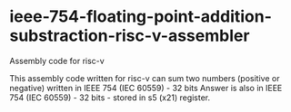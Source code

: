 # ieee-754-floating-point-addition-substraction-risc-v-assembler
Assembly code for risc-v

This assembly code written for risc-v can sum two numbers (positive or negative) written in IEEE 754 (IEC 60559) - 32 bits
Answer is also in IEEE 754 (IEC 60559) - 32 bits - stored in s5 (x21) register.
